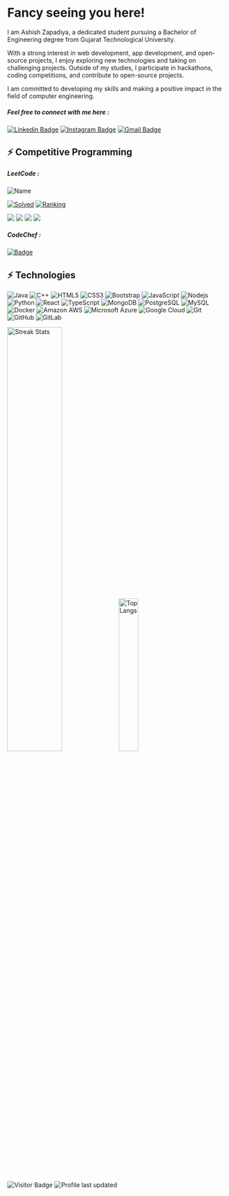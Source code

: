 # Fancy seeing you here!

I am Ashish Zapadiya, a dedicated student pursuing a Bachelor of Engineering degree from Gujarat Technological University. 

With a strong interest in web development, app development, and open-source projects, I enjoy exploring new technologies and taking on challenging projects. Outside of my studies, I participate in hackathons, coding competitions, and contribute to open-source projects. 

I am committed to developing my skills and making a positive impact in the field of computer engineering.


##### Feel free to connect with me here :

[![Linkedin Badge](https://img.shields.io/badge/-zapadiya007-blue?style=flat-square&logo=Linkedin&logoColor=white&link=https://www.linkedin.com/in/zapadiya007/)](https://www.linkedin.com/in/zapadiya007/)
[![Instagram Badge](https://img.shields.io/badge/-ashish_zapadiya_007-purple?style=flat-square&logo=instagram&logoColor=white&link=https://instagram.com/ashish_zapadiya_007/)](https://instagram.com/ashish_zapadiya_007)
[![Gmail Badge](https://img.shields.io/badge/-zapadiya0070@gmail.com-c14438?style=flat-square&logo=Gmail&logoColor=white&link=mailto:zapadiya0070@gmail.com)](mailto:zapadiya0070@gmail.com)

## ⚡ Competitive Programming

##### LeetCode :
![Name](https://badges.peiyuan.ch/leetcode/zapadiya007/name)

[![Solved](https://badges.peiyuan.ch/leetcode/zapadiya007/solved?logo=leetcode)](https://leetcode.com/zapadiya007)
[![Ranking](https://badges.peiyuan.ch/leetcode/zapadiya007/ranking?label=Ranking&logo=leetcode)](https://leetcode.com/zapadiya007)

![](https://badges.peiyuan.ch/leetcode/zapadiya007/rate)
![](https://badges.peiyuan.ch/leetcode/zapadiya007/rate?difficulty=easy)
![](https://badges.peiyuan.ch/leetcode/zapadiya007/rate?difficulty=medium)
![](https://badges.peiyuan.ch/leetcode/zapadiya007/rate?difficulty=hard)


##### CodeChef :
[![Badge](https://cp-logo.vercel.app/codechef/zapadiya_007?color=orange&logo=true)](https://www.codechef.com/users/zapadiya_007)


## ⚡ Technologies

![Java](https://img.shields.io/badge/-java-E34A86?style=flat-square&logo=java)
![C++](https://img.shields.io/badge/-C++-00599C?style=flat-square&logo=c)
![HTML5](https://img.shields.io/badge/-HTML5-E34F26?style=flat-square&logo=html5&logoColor=white)
![CSS3](https://img.shields.io/badge/-CSS3-1572B6?style=flat-square&logo=css3)
![Bootstrap](https://img.shields.io/badge/-Bootstrap-563D7C?style=flat-square&logo=bootstrap)
![JavaScript](https://img.shields.io/badge/-JavaScript-black?style=flat-square&logo=javascript)
![Nodejs](https://img.shields.io/badge/-Nodejs-black?style=flat-square&logo=Node.js)
![Python](https://img.shields.io/badge/-Python-black?style=flat-square&logo=Python)
![React](https://img.shields.io/badge/-React-black?style=flat-square&logo=react)
![TypeScript](https://img.shields.io/badge/-TypeScript-007ACC?style=flat-square&logo=typescript)
![MongoDB](https://img.shields.io/badge/-MongoDB-black?style=flat-square&logo=mongodb)
![PostgreSQL](https://img.shields.io/badge/-PostgreSQL-336791?style=flat-square&logo=postgresql)
![MySQL](https://img.shields.io/badge/-MySQL-black?style=flat-square&logo=mysql)
![Docker](https://img.shields.io/badge/-Docker-black?style=flat-square&logo=docker)
![Amazon AWS](https://img.shields.io/badge/Amazon%20AWS-232F3E?style=flat-square&logo=amazon-aws)
![Microsoft Azure](https://img.shields.io/badge/Microsoft%20Azure-232F7E?style=flat-square&logo=microsoft-azure)
![Google Cloud](https://img.shields.io/badge/Google%20Cloud-black?style=flat-square&logo=google-cloud)
![Git](https://img.shields.io/badge/-Git-black?style=flat-square&logo=git)
![GitHub](https://img.shields.io/badge/-GitHub-181717?style=flat-square&logo=github)
![GitLab](https://img.shields.io/badge/-GitLab-FCA121?style=flat-square&logo=gitlab)
<!-- ![BitBucket](https://img.shields.io/badge/-BitBucket-darkblue?style=flat-square&logo=bitbucket)
![Raspberry Pi](https://img.shields.io/badge/-Raspberry%20Pi-C51A4A?style=flat-square&logo=Raspberry-Pi)
![Redis](https://img.shields.io/badge/-Redis-black?style=flat-square&logo=Redis)
![ElasticSearch](https://img.shields.io/badge/-ElasticSearch-005571?style=flat-square&logo=elasticsearch)
![GraphQL](https://img.shields.io/badge/-GraphQL-E10098?style=flat-square&logo=graphql)
![Apollo GraphQL](https://img.shields.io/badge/-Apollo%20GraphQL-311C87?style=flat-square&logo=apollo-graphql)
![Heroku](https://img.shields.io/badge/-Heroku-430098?style=flat-square&logo=heroku)
![DigitalOcean](https://img.shields.io/badge/-Digital%20Ocean-darkblue?style=flat-square&logo=digitalocean) -->


<img src="https://github-readme-streak-stats.herokuapp.com/?user=zapadiya007&theme=dark" alt="Streak Stats" width="50%">  <img src="https://github-readme-stats.vercel.app/api/top-langs/?username=zapadiya007&hide=TeX&layout=compact&theme=dark" alt="Top Langs" width="30%">  

<!-- ![Streak Stats](https://github-readme-streak-stats.herokuapp.com/?user=zapadiya007&)
![Top Langs](https://github-readme-stats.vercel.app/api/top-langs/?username=zapadiya007&hide=TeX&layout=compact)
![Github Stats](https://github-readme-stats.vercel.app/api?username=zapadiya007&count_private=true&show_icons=true&include_all_commits=true) -->


![Visitor Badge](https://visitor-badge.laobi.icu/badge?page_id=zapadiya007.zapadiya007)
![Profile last updated](https://img.shields.io/github/last-commit/zapadiya007/zapadiya007/master?label=Last%20updated&style=flat)
